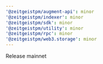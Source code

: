 ```yaml
---
'@zeitgeistpm/augment-api': minor
'@zeitgeistpm/indexer': minor
'@zeitgeistpm/sdk': minor
'@zeitgeistpm/utility': minor
'@zeitgeistpm/rpc': minor
'@zeitgeistpm/web3.storage': minor
---
```


Release mainnet

